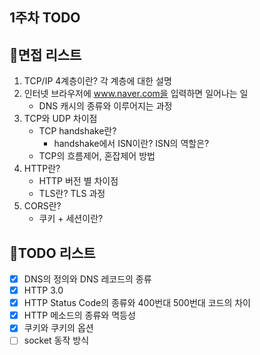 ## 1주차 TODO

## 📃면접 리스트
1. TCP/IP 4계층이란? 각 계층에 대한 설명
2. 인터넷 브라우저에 www.naver.com을 입력하면 일어나는 일 
   - DNS 캐시의 종류와 이루어지는 과정
3. TCP와 UDP 차이점
   - TCP handshake란?
     - handshake에서 ISN이란? ISN의 역할은?
   - TCP의 흐름제어, 혼잡제어 방법
4. HTTP란?
   - HTTP 버전 별 차이점
   - TLS란? TLS 과정
5. CORS란?
   - 쿠키 + 세션이란?

## 📕TODO 리스트
- [x] DNS의 정의와 DNS 레코드의 종류
- [x] HTTP 3.0
- [x] HTTP Status Code의 종류와 400번대 500번대 코드의 차이
- [x] HTTP 메소드의 종류와 멱등성
- [x] 쿠키와 쿠키의 옵션
- [ ] socket 동작 방식